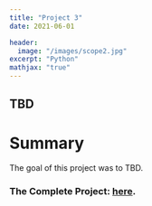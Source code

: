 ```yaml
---
title: "Project 3"
date: 2021-06-01

header:
  image: "/images/scope2.jpg"
excerpt: "Python"
mathjax: "true"
---
```


## TBD

# Summary

The goal of this project was to TBD. 


### The Complete Project: [here](https://github.com/MaryDonovanMartello/).
